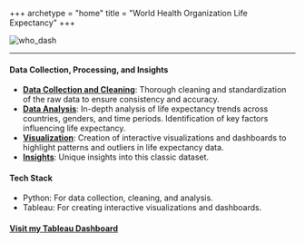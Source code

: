 +++
archetype = "home"
title = "World Health Organization Life Expectancy"
+++

![who_dash](/WHO_Life_Expectancy_Dash/images/who_dash.png?width=700px)

---------------------------------------------------

#### Data Collection, Processing, and Insights

- **[Data Collection and  Cleaning](data_collect)**: Thorough cleaning and standardization of the raw data to ensure consistency and accuracy.
- **[Data Analysis](automl)**: In-depth analysis of life expectancy trends across countries, genders, and time periods. Identification of key factors influencing life expectancy.
- **[Visualization](viz)**: Creation of interactive visualizations and dashboards to highlight patterns and outliers in life expectancy data.
- **[Insights](insights)**: Unique insights into this classic dataset.

#### Tech Stack

- Python: For data collection, cleaning, and analysis.
- Tableau: For creating interactive visualizations and dashboards.

#### [Visit my Tableau Dashboard](https://public.tableau.com/app/profile/colton.robbins/viz/WHOlifeexpectancy/WHOLifeexpectancy?publish=yes)
